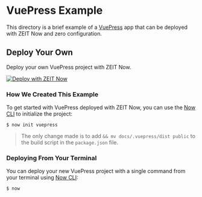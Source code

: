 # VuePress Example

This directory is a brief example of a [VuePress](https://vuepress.vuejs.org/) app that can be deployed with ZEIT Now and zero configuration.

## Deploy Your Own

Deploy your own VuePress project with ZEIT Now.

[![Deploy with ZEIT Now](https://zeit.co/button)](https://zeit.co/new/project?template=https://github.com/zeit/now-examples/tree/master/vuepress)

### How We Created This Example

To get started with VuePress deployed with ZEIT Now, you can use the [Now CLI](https://zeit.co/download) to initialize the project:

```shell
$ now init vuepress
```

> The only change made is to add `&& mv docs/.vuepress/dist public` to the build script in the `package.json` file.

### Deploying From Your Terminal

You can deploy your new VuePress project with a single command from your terminal using [Now CLI](/download):

```shell
$ now
```
